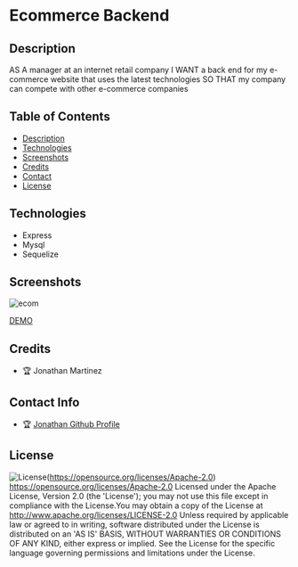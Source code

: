 # Ecommerce Backend 

## Description
AS A manager at an internet retail company
I WANT a back end for my e-commerce website that uses the latest technologies
SO THAT my company can compete with other e-commerce companies

## Table of Contents

* [Description](#Description)
* [Technologies](#Technologies)
* [Screenshots](#Screenshots)
* [Credits](#Credits)
* [Contact](#Contact)
* [License](#License)

## Technologies 
* Express
* Mysql
* Sequelize



## Screenshots
![ecom](https://user-images.githubusercontent.com/93745345/157377949-56ea0bc7-871f-4254-9346-75b9a46582fb.png)
 

 [DEMO](https://drive.google.com/file/d/1sSCYeaGkKw0OqQagybnTVhTpCrCwF1Or/view?usp=sharing)



## Credits 
* 🏆 Jonathan Martinez



## Contact Info 
* 🏆 [ Jonathan Github Profile](https://github.com/Jonathan0212)


## License 
![License](https://img.shields.io/badge/License-Apache%202.0-blue.svg)(https://opensource.org/licenses/Apache-2.0)
https://opensource.org/licenses/Apache-2.0
Licensed under the Apache License, Version 2.0 (the 'License'); you may not use this file except in compliance with the License.You may obtain a copy of the License at http://www.apache.org/licenses/LICENSE-2.0 Unless required by applicable law or agreed to in writing, software distributed under the License is distributed on an 'AS IS' BASIS, WITHOUT WARRANTIES OR CONDITIONS OF ANY KIND, either express or implied. See the License for the specific language governing permissions and limitations under the License. 
    
